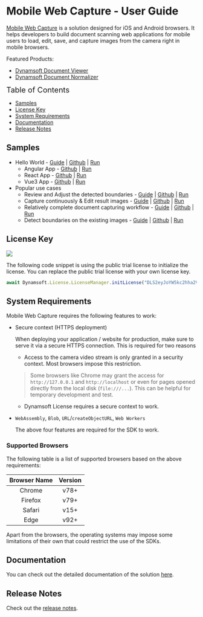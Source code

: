 # Mobile Web Capture - User Guide

[Mobile Web Capture](https://www.dynamsoft.com/use-cases/mobile-web-capture-sdk/?utm_content=nav-solutions) is a solution designed for iOS and Android browsers. It helps developers to build document scanning web applications for mobile users to load, edit, save, and capture images from the camera right in mobile browsers.


Featured Products:

- [Dynamsoft Document Viewer](https://www.dynamsoft.com/document-viewer/docs/introduction/index.html)
- [Dynamsoft Document Normalizer](https://www.dynamsoft.com/document-normalizer/docs/web/programming/javascript/)


<span style="font-size:20px">Table of Contents</span>

- [Samples](#samples)
- [License Key](#license-key)
- [System Requirements](#system-requirements)
- [Documentation](#documentation)
- [Release Notes](#release-notes)

## Samples

- Hello World - [Guide](https://www.dynamsoft.com/mobile-web-capture/docs/gettingstarted/helloworld.html) \| [Github](https://github.com/Dynamsoft/mobile-web-capture/tree/master/samples/hello-world/hello-world) \| [Run](https://dynamsoft.github.io/mobile-web-capture/samples/hello-world/hello-world/)
  - Angular App - [Github](https://github.com/Dynamsoft/mobile-web-capture/tree/master/samples/hello-world/hello-world-angular) \| [Run](https://dynamsoft.github.io/mobile-web-capture/samples/hello-world/hello-world-angular/)
  - React App - [Github](https://github.com/Dynamsoft/mobile-web-capture/tree/master/samples/hello-world/hello-world-react) \| [Run](https://dynamsoft.github.io/mobile-web-capture/samples/hello-world/hello-world-react/)
  - Vue3 App - [Github](https://github.com/Dynamsoft/mobile-web-capture/tree/master/samples/hello-world/hello-world-vue3) \| [Run](https://dynamsoft.github.io/mobile-web-capture/samples/hello-world/hello-world-vue3/)
- Popular use cases
  - Review and Adjust the detected boundaries - [Guide](https://www.dynamsoft.com/mobile-web-capture/docs/codegallery/usecases/review-adjust-detected-boundaries.html) \| [Github](https://github.com/Dynamsoft/mobile-web-capture/tree/master/samples/review-adjust-detected-boundaries) \| [Run](https://dynamsoft.github.io/mobile-web-capture/samples/review-adjust-detected-boundaries/)
  - Capture continuously & Edit result images - [Guide](https://www.dynamsoft.com/mobile-web-capture/docs/codegallery/usecases/capture-continuously-edit-result-images.html) \| [Github](https://github.com/Dynamsoft/mobile-web-capture/tree/master/samples/capture-continuously-edit-result-images) \| [Run](https://dynamsoft.github.io/mobile-web-capture/samples/capture-continuously-edit-result-images/)
  - Relatively complete document capturing workflow - [Guide](https://www.dynamsoft.com/mobile-web-capture/docs/codegallery/usecases/relatively-complete-doc-capturing-workflow.html) \| [Github](https://github.com/Dynamsoft/mobile-web-capture/tree/master/samples/relatively-complete-doc-capturing-workflow) \| [Run](https://dynamsoft.github.io/mobile-web-capture/samples/relatively-complete-doc-capturing-workflow/)
  - Detect boundaries on the existing images - [Guide](https://www.dynamsoft.com/mobile-web-capture/docs/codegallery/usecases/detect-boundaries-on-existing-images.html) \| [Github](https://github.com/Dynamsoft/mobile-web-capture/tree/master/samples/detect-boundaries-on-existing-images) \| [Run](https://dynamsoft.github.io/mobile-web-capture/samples/detect-boundaries-on-existing-images/)

## License Key

[![](https://img.shields.io/badge/Get-30--day%20FREE%20Trial%20License-blue)](https://www.dynamsoft.com/customer/license/trialLicense/?product=mwc&utm_source=npm)

The following code snippet is using the public trial license to initialize the license. You can replace the public trial license with your own license key.

```typescript
await Dynamsoft.License.LicenseManager.initLicense("DLS2eyJoYW5kc2hha2VDb2RlIjoiMjAwMDAxLTEwMjQ5NjE5NyJ9", true);// Replase license here
```

## System Requirements

Mobile Web Capture requires the following features to work:

- Secure context (HTTPS deployment)

  When deploying your application / website for production, make sure to serve it via a secure HTTPS connection. This is required for two reasons

  - Access to the camera video stream is only granted in a security context. Most browsers impose this restriction.
    
  > Some browsers like Chrome may grant the access for `http://127.0.0.1` and `http://localhost` or even for pages opened directly from the local disk (`file:///...`). This can be helpful for temporary development and test.
  
  - Dynamsoft License requires a secure context to work.

- `WebAssembly`, `Blob`, `URL`/`createObjectURL`, `Web Workers`

  The above four features are required for the SDK to work.

### Supported Browsers

The following table is a list of supported browsers based on the above requirements:

| Browser Name |             Version              |
| :----------: | :------------------------------: |
|    Chrome    |             v78+                 |
|   Firefox    |             v79+                 |
|    Safari    |             v15+                 |
|     Edge     |             v92+                 |

Apart from the browsers, the operating systems may impose some limitations of their own that could restrict the use of the SDKs.

## Documentation

You can check out the detailed documentation of the solution [here](https://www.dynamsoft.com/mobile-web-capture/docs/introduction/index.html).

## Release Notes

Check out the [release notes](https://www.dynamsoft.com/mobile-web-capture/docs/releasenotes/index.html).

